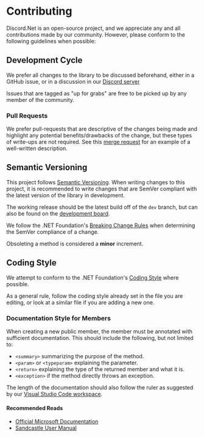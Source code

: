 # Contributing

Discord.Net is an open-source project, and we appreciate any and all
contributions made by our community. However, please conform to the
following guidelines when possible:

## Development Cycle

We prefer all changes to the library to be discussed beforehand,
either in a GitHub issue, or in a discussion in our [Discord server](https://discord.gg/dnet)

Issues that are tagged as "up for grabs" are free to be picked up by
any member of the community.

### Pull Requests

We prefer pull-requests that are descriptive of the changes being made
and highlight any potential benefits/drawbacks of the change, but these
types of write-ups are not required. See this [merge request](https://github.com/discord-net/Discord.Net/pull/793)
for an example of a well-written description.

## Semantic Versioning

This project follows [Semantic Versioning](http://semver.org/). When
writing changes to this project, it is recommended to write changes
that are SemVer compliant with the latest version of the library in
development.

The working release should be the latest build off of the `dev` branch,
but can also be found on the [development board](https://github.com/discord-net/Discord.Net/projects/1).

We follow the .NET Foundation's [Breaking Change Rules](https://github.com/dotnet/corefx/blob/master/Documentation/coding-guidelines/breaking-change-rules.md)
when determining the SemVer compliance of a change.

Obsoleting a method is considered a **minor** increment.

## Coding Style

We attempt to conform to the .NET Foundation's [Coding Style](https://github.com/dotnet/corefx/blob/master/Documentation/coding-guidelines/coding-style.md)
where possible.

As a general rule, follow the coding style already set in the file you
are editing, or look at a similar file if you are adding a new one.

### Documentation Style for Members

When creating a new public member, the member must be annotated with sufficient documentation. This should include the
following, but not limited to:

* `<summary>` summarizing the purpose of the method.
* `<param>` or `<typeparam>` explaining the parameter.
* `<return>` explaining the type of the returned member and what it is.
* `<exception>` if the method directly throws an exception.

The length of the documentation should also follow the ruler as suggested by our
[Visual Studio Code workspace](Discord.Net.code-workspace).

#### Recommended Reads

* [Official Microsoft Documentation](https://docs.microsoft.com)
* [Sandcastle User Manual](https://ewsoftware.github.io/XMLCommentsGuide/html/4268757F-CE8D-4E6D-8502-4F7F2E22DDA3.htm)
